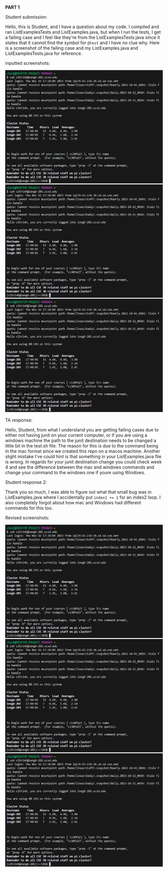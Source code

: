 **PART 1**

Student submission:


Hello, this is Student, and I have a question about my code. I compiled and ran ListExamplesTests and ListExamples.java, but when I run the tests, I get a failing case and I feel like they're from the ListExamplesTests.java since it states that it cannot find the symbol for `@test` and I have no clue why. Here is a screenshot of the failing case and my ListExamples.java and ListExamplesTests.java for reference.


inputted screenshots:

![insert](lab4_step_4.png)
![insert](lab4_step_4.png)
![insert](lab4_step_4.png)

TA response:


Hello, Student, from what I understand you are getting failing cases due to either not having junit on your current computer, or if you are using a windows machine the path to the junit destination needs to be changed a little bit in the test.sh file. The reason for this is due to the command being in the mac format since we created this repo on a macos machine. Another slight mistake I've could hint is that something in your ListExamples.java file is wrong. In regards for your junit destination change you could check week 4 and see the difference between the mac and windows commands and change your command to the windows one if youre using Windows.



Student response 2:

Thank you so much, I was able to figure out what that small bug was in ListExamples.java where I accidentally put `index1 += 1` for an index2 loop. I also completely forgot about how mac and Windows had different commands for this too.


Revised screenshots:

![insert](lab4_step_4.png)
![insert](lab4_step_4.png)
![insert](lab4_step_4.png)
